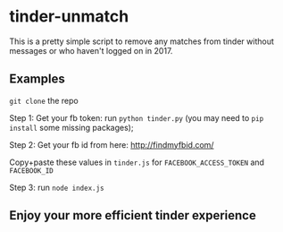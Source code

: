 # tinder-unmatch

This is a pretty simple script to remove any matches from tinder without messages or who haven't logged on in 2017.

## Examples

`git clone` the repo

Step 1: Get your fb token:
run
`python tinder.py`
(you may need to `pip install` some missing packages);

Step 2: Get your fb id from here: http://findmyfbid.com/

Copy+paste these values in `tinder.js` for `FACEBOOK_ACCESS_TOKEN` and `FACEBOOK_ID`

Step 3: run `node index.js`

## Enjoy your more efficient tinder experience
